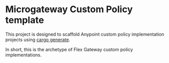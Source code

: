 # Microgateway Custom Policy template

This project is designed to scaffold Anypoint custom policy implementation projects using [cargo generate](https://cargo-generate.github.io/cargo-generate/).

In short, this is the archetype of Flex Gateway custom policy implementations.
